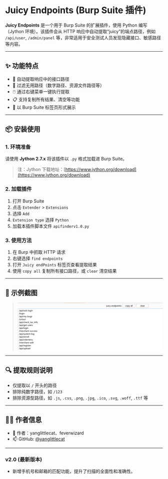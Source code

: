 # Juicy Endpoints (Burp Suite 插件)

**Juicy Endpoints** 是一个用于 Burp Suite 的扩展插件，使用 Python 编写（Jython 环境）。该插件会从 HTTP 响应中自动提取“juicy”的端点路径，例如 `/api/user`, `/admin/panel` 等，非常适用于安全测试人员发现隐藏接口、敏感路径等内容。

---

## ✨ 功能特点

- 🚀 自动提取响应中的接口路径
- 🧠 过滤无用路径（数字路径、资源文件路径等）
- 🖱️ 通过右键菜单一键执行提取
- 📋 支持复制所有结果、清空等功能
- 📌 以 Burp Suite 标签页形式展示

---

## 📦 安装使用

### 1. 环境准备
请使用 **Jython 2.7.x** 将该插件以 `.py` 格式加载进 Burp Suite。

> 注：Jython 下载地址：[https://www.jython.org/download](https://www.jython.org/download)

### 2. 加载插件

1. 打开 Burp Suite
2. 点击 `Extender` > `Extensions`
3. 选择 `Add`
4. `Extension type` 选择 `Python`
5. 加载本插件脚本文件 `apifinderv1.0.py`

### 3. 使用方法

1. 在 Burp 中抓取 HTTP 请求
2. 右键选择 `find endpoints`
3. 打开 `Juicy endPoints` 标签页查看提取结果
4. 使用 `copy all` 复制所有接口路径，或 `clear` 清空结果

---

## 📖 示例截图

> ![插件效果图](https://github.com/yanglittlecat/apifinder/blob/master/screenshot.jpg)


---

## 🔍 提取规则说明

- 仅提取以 `/` 开头的路径
- 排除纯数字路径，如 `/123`
- 排除资源型路径，如 `.js`, `.css`, `.png`, `.jpg`, `.ico`, `.svg`, `.woff`, `.ttf` 等

---

## 👨‍💻 作者信息

- 👤 作者：yanglittlecat、feverwizard
- 📫 GitHub: [@yanglittlecat](https://github.com/yanglittlecat)

---

### v2.0 (最新版本)

- 新增手机号和邮箱的匹配功能，提升了扫描的全面性和准确性。  
